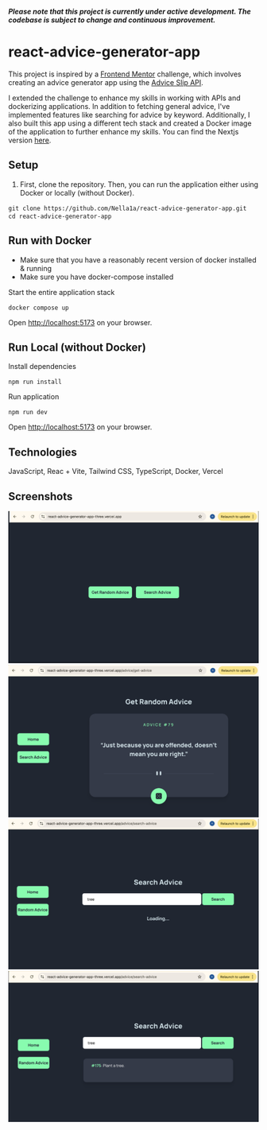 **_Please note that this project is currently under active development. The codebase is subject to change and continuous improvement._**

# react-advice-generator-app

This project is inspired by a [Frontend Mentor](https://www.frontendmentor.io/home) challenge, which involves creating an advice generator app using the [Advice Slip API](https://api.adviceslip.com/).

I extended the challenge to enhance my skills in working with APIs and dockerizing applications. In addition to fetching general advice, I've implemented features like searching for advice by keyword. Additionally, I also built this app using a different tech stack and created a Docker image of the application to further enhance my skills.
You can find the Nextjs version [here](https://github.com/Nella1a/nextjs-advice-generator).

## Setup

1. First, clone the repository. Then, you can run the application either using Docker or locally (without Docker).

```text
git clone https://github.com/Nella1a/react-advice-generator-app.git
cd react-advice-generator-app
```

## Run with Docker

- Make sure that you have a reasonably recent version of docker installed & running
- Make sure you have docker-compose installed

Start the entire application stack

```text
docker compose up
```

Open <http://localhost:5173> on your browser.

## Run Local (without Docker)

Install dependencies

```text
npm run install
```

Run application

```text
npm run dev
```

Open <http://localhost:5173> on your browser.

## Technologies

JavaScript, Reac + Vite, Tailwind CSS, TypeScript, Docker, Vercel

## Screenshots

![Index Page](./public/images/index.png)
![Get-Random-Page](./public/images/getRandomAdvice.png)
![Search-Page](./public/images/SearchAdvice.png)
![Search-Advice-Result-Page](./public/images/SearchAdviceResult.png)
